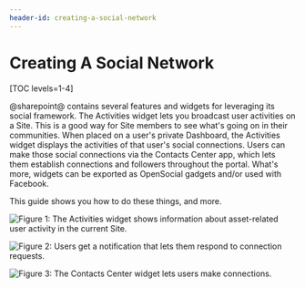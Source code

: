```yaml
---
header-id: creating-a-social-network
---
```


# Creating A Social Network

[TOC levels=1-4]

@sharepoint@ contains several features and widgets for leveraging its social
framework. The Activities widget lets you broadcast user activities on a Site.
This is a good way for Site members to see what's going on in their communities.
When placed on a user's private Dashboard, the Activities widget displays the
activities of that user's social connections. Users can make those social
connections via the Contacts Center app, which lets them establish connections
and followers throughout the portal. What's more, widgets can be exported as
OpenSocial gadgets and/or used with Facebook. 

This guide shows you how to do these things, and more. 

![Figure 1: The Activities widget shows information about asset-related user activity in the current Site.](../../../images/activities-widget.png)

![Figure 2: Users get a notification that lets them respond to connection requests.](../../../images/connection-request.png)

![Figure 3: The Contacts Center widget lets users make connections.](../../../images/contacts-center.png)
